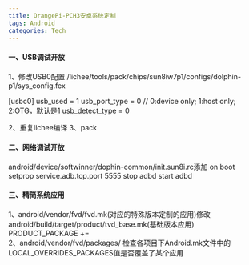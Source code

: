 ```yaml
---
title: OrangePi-PCH3安卓系统定制
tags: Android
categories: Tech
---
```

#### 一、USB调试开放
1、修改USB0配置 /lichee/tools/pack/chips/sun8iw7p1/configs/dolphin-p1/sys_config.fex

[usbc0]
usb_used                = 1
usb_port_type         = 0    // 0:device only; 1:host only; 2:OTG，默认是1
usb_detect_type     = 0

2、重复lichee编译
3、pack

#### 二、网络调试开放
android/device/softwinner/dophin-common/init.sun8i.rc添加
on boot
setprop service.adb.tcp.port 5555
stop adbd
start adbd

#### 三、精简系统应用
1、android/vendor/fvd/fvd.mk(对应的特殊版本定制的应用)修改
      android/build/target/product/tvd_base.mk(基础版本应用)
      PRODUCT_PACKAGE += \
2、android/vendor/fvd/packages/
      检查各项目下Android.mk文件中的LOCAL_OVERRIDES_PACKAGES值是否覆盖了某个应用